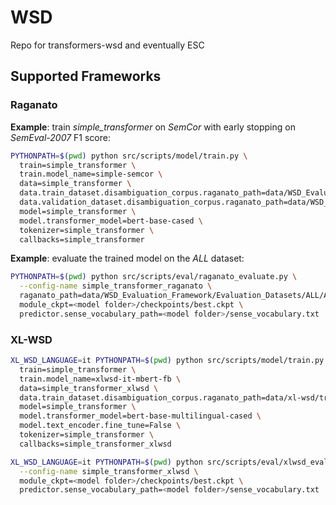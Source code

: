 # WSD
Repo for transformers-wsd and eventually ESC

## Supported Frameworks

### Raganato

**Example**: train *simple_transformer* on *SemCor* with early stopping on *SemEval-2007* F1 score:

```bash
PYTHONPATH=$(pwd) python src/scripts/model/train.py \
  train=simple_transformer \
  train.model_name=simple-semcor \
  data=simple_transformer \
  data.train_dataset.disambiguation_corpus.raganato_path=data/WSD_Evaluation_Framework/Training_Corpora/SemCor/semcor \
  data.validation_dataset.disambiguation_corpus.raganato_path=data/WSD_Evaluation_Framework/Evaluation_Datasets/semeval2007/semeval2007 \
  model=simple_transformer \
  model.transformer_model=bert-base-cased \
  tokenizer=simple_transformer \
  callbacks=simple_transformer
```

**Example**: evaluate the trained model on the *ALL* dataset:

```bash
PYTHONPATH=$(pwd) python src/scripts/eval/raganato_evaluate.py \
  --config-name simple_transformer_raganato \
  raganato_path=data/WSD_Evaluation_Framework/Evaluation_Datasets/ALL/ALL \
  module_ckpt=<model folder>/checkpoints/best.ckpt \
  predictor.sense_vocabulary_path=<model folder>/sense_vocabulary.txt
```

### XL-WSD

```bash
XL_WSD_LANGUAGE=it PYTHONPATH=$(pwd) python src/scripts/model/train.py \
  train=simple_transformer \
  train.model_name=xlwsd-it-mbert-fb \
  data=simple_transformer_xlwsd \
  data.train_dataset.disambiguation_corpus.raganato_path=data/xl-wsd/training_datasets/semcor_it/semcor_it \
  model=simple_transformer \
  model.transformer_model=bert-base-multilingual-cased \
  model.text_encoder.fine_tune=False \
  tokenizer=simple_transformer \
  callbacks=simple_transformer_xlwsd
```

```bash
XL_WSD_LANGUAGE=it PYTHONPATH=$(pwd) python src/scripts/eval/xlwsd_evaluate.py \
  --config-name simple_transformer_xlwsd \
  module_ckpt=<model folder>/checkpoints/best.ckpt \
  predictor.sense_vocabulary_path=<model folder>/sense_vocabulary.txt
```